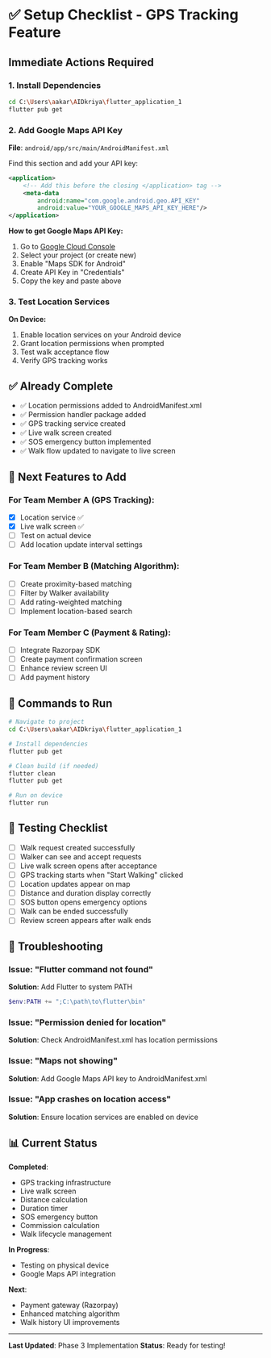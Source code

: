 # ✅ Setup Checklist - GPS Tracking Feature

## Immediate Actions Required

### 1. Install Dependencies
```bash
cd C:\Users\aakar\AIDkriya\flutter_application_1
flutter pub get
```

### 2. Add Google Maps API Key

**File**: `android/app/src/main/AndroidManifest.xml`

Find this section and add your API key:
```xml
<application>
    <!-- Add this before the closing </application> tag -->
    <meta-data
        android:name="com.google.android.geo.API_KEY"
        android:value="YOUR_GOOGLE_MAPS_API_KEY_HERE"/>
</application>
```

**How to get Google Maps API Key:**
1. Go to [Google Cloud Console](https://console.cloud.google.com/)
2. Select your project (or create new)
3. Enable "Maps SDK for Android"
4. Create API Key in "Credentials"
5. Copy the key and paste above

### 3. Test Location Services

**On Device:**
1. Enable location services on your Android device
2. Grant location permissions when prompted
3. Test walk acceptance flow
4. Verify GPS tracking works

## ✅ Already Complete

- ✅ Location permissions added to AndroidManifest.xml
- ✅ Permission handler package added
- ✅ GPS tracking service created
- ✅ Live walk screen created
- ✅ SOS emergency button implemented
- ✅ Walk flow updated to navigate to live screen

## 🎯 Next Features to Add

### For Team Member A (GPS Tracking):
- [x] Location service ✅
- [x] Live walk screen ✅
- [ ] Test on actual device
- [ ] Add location update interval settings

### For Team Member B (Matching Algorithm):
- [ ] Create proximity-based matching
- [ ] Filter by Walker availability
- [ ] Add rating-weighted matching
- [ ] Implement location-based search

### For Team Member C (Payment & Rating):
- [ ] Integrate Razorpay SDK
- [ ] Create payment confirmation screen
- [ ] Enhance review screen UI
- [ ] Add payment history

## 🚀 Commands to Run

```bash
# Navigate to project
cd C:\Users\aakar\AIDkriya\flutter_application_1

# Install dependencies
flutter pub get

# Clean build (if needed)
flutter clean
flutter pub get

# Run on device
flutter run
```

## 📱 Testing Checklist

- [ ] Walk request created successfully
- [ ] Walker can see and accept requests
- [ ] Live walk screen opens after acceptance
- [ ] GPS tracking starts when "Start Walking" clicked
- [ ] Location updates appear on map
- [ ] Distance and duration display correctly
- [ ] SOS button opens emergency options
- [ ] Walk can be ended successfully
- [ ] Review screen appears after walk ends

## 🐛 Troubleshooting

### Issue: "Flutter command not found"
**Solution**: Add Flutter to system PATH
```powershell
$env:PATH += ";C:\path\to\flutter\bin"
```

### Issue: "Permission denied for location"
**Solution**: Check AndroidManifest.xml has location permissions

### Issue: "Maps not showing"
**Solution**: Add Google Maps API key to AndroidManifest.xml

### Issue: "App crashes on location access"
**Solution**: Ensure location services are enabled on device

## 📊 Current Status

**Completed**: 
- GPS tracking infrastructure
- Live walk screen
- Distance calculation
- Duration timer
- SOS emergency button
- Commission calculation
- Walk lifecycle management

**In Progress**: 
- Testing on physical device
- Google Maps API integration

**Next**: 
- Payment gateway (Razorpay)
- Enhanced matching algorithm
- Walk history UI improvements

---

**Last Updated**: Phase 3 Implementation
**Status**: Ready for testing!






